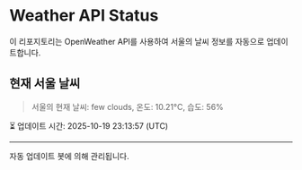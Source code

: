 
# Weather API Status

이 리포지토리는 OpenWeather API를 사용하여 서울의 날씨 정보를 자동으로 업데이트합니다.

## 현재 서울 날씨
> 서울의 현재 날씨: few clouds, 온도: 10.21°C, 습도: 56%

⏳ 업데이트 시간: 2025-10-19 23:13:57 (UTC)

---
자동 업데이트 봇에 의해 관리됩니다.
